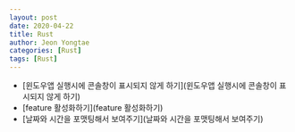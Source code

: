 ```yaml
---
layout: post
date: 2020-04-22 
title: Rust
author: Jeon Yongtae
categories: [Rust]
tags: [Rust]
---
```


- [윈도우앱 실행시에 콘솔창이 표시되지 않게 하기](윈도우앱 실행시에 콘솔창이 표시되지 않게 하기)
- [feature 활성화하기](feature 활성화하기)
- [날짜와 시간을 포맷팅해서 보여주기](날짜와 시간을 포맷팅해서 보여주기)

